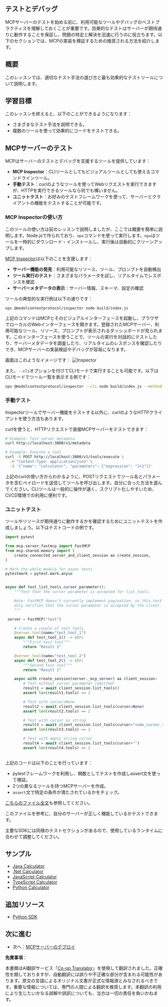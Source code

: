 <!--
CO_OP_TRANSLATOR_METADATA:
{
  "original_hash": "4e34e34e84f013e73c7eaa6d09884756",
  "translation_date": "2025-07-13T21:58:13+00:00",
  "source_file": "03-GettingStarted/08-testing/README.md",
  "language_code": "ja"
}
-->
## テストとデバッグ

MCPサーバーのテストを始める前に、利用可能なツールやデバッグのベストプラクティスを理解しておくことが重要です。効果的なテストはサーバーが期待通りに動作することを保証し、問題の特定と解決を迅速に行うのに役立ちます。以下のセクションでは、MCPの実装を検証するための推奨される方法を紹介します。

## 概要

このレッスンでは、適切なテスト手法の選び方と最も効果的なテストツールについて説明します。

## 学習目標

このレッスンを終えると、以下のことができるようになります：

- さまざまなテスト手法を説明できる。
- 複数のツールを使って効果的にコードをテストできる。

## MCPサーバーのテスト

MCPはサーバーのテストとデバッグを支援するツールを提供しています：

- **MCP Inspector**：CLIツールとしてもビジュアルツールとしても使えるコマンドラインツール。
- **手動テスト**：curlのようなツールを使ってWebリクエストを実行できますが、HTTPを実行できるツールなら何でも構いません。
- **ユニットテスト**：お好みのテストフレームワークを使って、サーバーとクライアントの機能をテストすることが可能です。

### MCP Inspectorの使い方

このツールの使い方は前のレッスンで説明しましたが、ここでは概要を簡単に説明します。Node.jsで作られており、`npx`コマンドを使って実行します。`npx`はツールを一時的にダウンロード・インストールし、実行後は自動的にクリーンアップします。

[MCP Inspector](https://github.com/modelcontextprotocol/inspector)は以下のことを支援します：

- **サーバー機能の発見**：利用可能なリソース、ツール、プロンプトを自動検出
- **ツール実行のテスト**：さまざまなパラメータを試し、リアルタイムでレスポンスを確認
- **サーバーメタデータの表示**：サーバー情報、スキーマ、設定の確認

ツールの典型的な実行例は以下の通りです：

```bash
npx @modelcontextprotocol/inspector node build/index.js
```

上記のコマンドはMCPとそのビジュアルインターフェースを起動し、ブラウザでローカルのWebインターフェースを開きます。登録されたMCPサーバー、利用可能なツール、リソース、プロンプトが表示されるダッシュボードが見られます。このインターフェースを使うことで、ツールの実行を対話的にテストしたり、サーバーメタデータを調査したり、リアルタイムのレスポンスを確認したりでき、MCPサーバーの実装検証やデバッグが容易になります。

画面はこのようなイメージです： ![Inspector](../../../../translated_images/connect.141db0b2bd05f096fb1dd91273771fd8b2469d6507656c3b0c9df4b3c5473929.ja.png)

また、`--cli`オプションを付けてCLIモードで実行することも可能です。以下はCLIモードでツール一覧を表示する例です：

```sh
npx @modelcontextprotocol/inspector --cli node build/index.js --method tools/list
```

### 手動テスト

Inspectorツールでサーバー機能をテストする以外に、curlのようなHTTPクライアントを使う方法もあります。

curlを使うと、HTTPリクエストで直接MCPサーバーをテストできます：

```bash
# Example: Test server metadata
curl http://localhost:3000/v1/metadata

# Example: Execute a tool
curl -X POST http://localhost:3000/v1/tools/execute \
  -H "Content-Type: application/json" \
  -d '{"name": "calculator", "parameters": {"expression": "2+2"}}'
```

上記のcurlの使い方からわかるように、POSTリクエストでツール名とパラメータを含むペイロードを送信してツールを呼び出します。自分に合った方法を選んでください。CLIツールは一般的に操作が速く、スクリプト化しやすいため、CI/CD環境での利用に便利です。

### ユニットテスト

ツールやリソースが期待通りに動作するかを確認するためにユニットテストを作成しましょう。以下はテストコードの例です。

```python
import pytest

from mcp.server.fastmcp import FastMCP
from mcp.shared.memory import (
    create_connected_server_and_client_session as create_session,
)

# Mark the whole module for async tests
pytestmark = pytest.mark.anyio


async def test_list_tools_cursor_parameter():
    """Test that the cursor parameter is accepted for list_tools.

    Note: FastMCP doesn't currently implement pagination, so this test
    only verifies that the cursor parameter is accepted by the client.
    """

 server = FastMCP("test")

    # Create a couple of test tools
    @server.tool(name="test_tool_1")
    async def test_tool_1() -> str:
        """First test tool"""
        return "Result 1"

    @server.tool(name="test_tool_2")
    async def test_tool_2() -> str:
        """Second test tool"""
        return "Result 2"

    async with create_session(server._mcp_server) as client_session:
        # Test without cursor parameter (omitted)
        result1 = await client_session.list_tools()
        assert len(result1.tools) == 2

        # Test with cursor=None
        result2 = await client_session.list_tools(cursor=None)
        assert len(result2.tools) == 2

        # Test with cursor as string
        result3 = await client_session.list_tools(cursor="some_cursor_value")
        assert len(result3.tools) == 2

        # Test with empty string cursor
        result4 = await client_session.list_tools(cursor="")
        assert len(result4.tools) == 2
    
```

上記のコードは以下のことを行っています：

- pytestフレームワークを利用し、関数としてテストを作成しassert文を使って検証。
- 2つの異なるツールを持つMCPサーバーを作成。
- `assert`文で特定の条件が満たされているかをチェック。

[こちらのファイル全文](https://github.com/modelcontextprotocol/python-sdk/blob/main/tests/client/test_list_methods_cursor.py)も参照してください。

このファイルを参考に、自分のサーバーが正しく機能しているかテストできます。

主要なSDKには同様のテストセクションがあるので、使用しているランタイムに合わせて調整してください。

## サンプル

- [Java Calculator](../samples/java/calculator/README.md)
- [.Net Calculator](../../../../03-GettingStarted/samples/csharp)
- [JavaScript Calculator](../samples/javascript/README.md)
- [TypeScript Calculator](../samples/typescript/README.md)
- [Python Calculator](../../../../03-GettingStarted/samples/python)

## 追加リソース

- [Python SDK](https://github.com/modelcontextprotocol/python-sdk)

## 次に進む

- 次へ：[MCPサーバーのデプロイ](../09-deployment/README.md)

**免責事項**：  

本書類はAI翻訳サービス「[Co-op Translator](https://github.com/Azure/co-op-translator)」を使用して翻訳されました。正確性を期しておりますが、自動翻訳には誤りや不正確な部分が含まれる可能性があります。原文の言語によるオリジナル文書が正式な情報源とみなされるべきです。重要な情報については、専門の人間による翻訳を推奨します。本翻訳の利用により生じたいかなる誤解や誤訳についても、当方は一切の責任を負いかねます。
